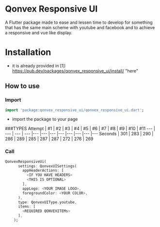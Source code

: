 # Qonvex Responsive UI

A Flutter package made to ease and lessen time to develop for something that has the same main scheme with youtube and facebook and to achieve a responsive and vue like display.

# Installation
- it is already provided in [1]: https://pub.dev/packages/qonvex_responsive_ui/install/ "here"

## How to use

### Import
```dart
import 'package:qonvex_responsive_ui/qonvex_responsive_ui.dart';
```
- import the package to your page

###TYPES
Attempt | #1 | #2 | #3 | #4 | #5 | #6 | #7 | #8 | #9 | #10 | #11
--- | --- | --- | --- |--- |--- |--- |--- |--- |--- |--- |---
Seconds | 301 | 283 | 290 | 286 | 289 | 285 | 287 | 287 | 272 | 276 | 269
### Call
```dart
QonvexResponsiveUi(
      settings: QonvexUISettings(
        appHeaderActions: [
          <IF YOU HAVE HEADERS>
          <THIS IS OPTIONAL>
        ],
        appLogo: <YOUR IMAGE LOGO>,
        foregroundColor: <YOUR COLOR>,
      ),
      type: QonvexUIType.youtube,
      items: [
        <REQUIRED QONVEXITEMs>
      ],
    );
```